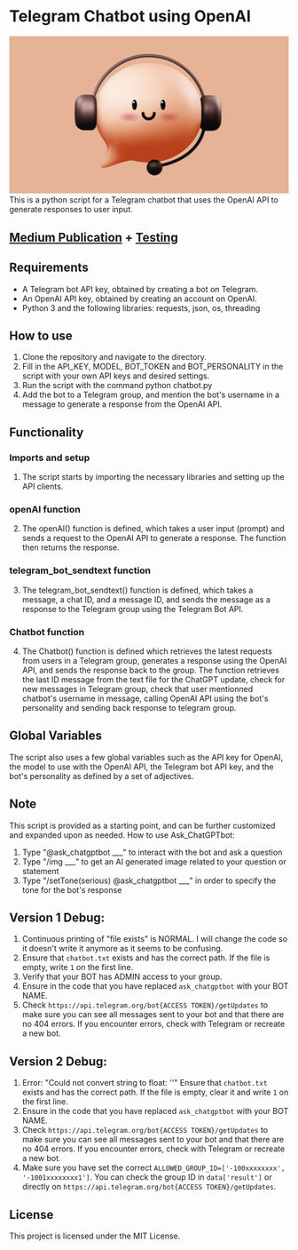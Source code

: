 # Telegram Chatbot using OpenAI
![AskGpt](https://github.com/Eloise1988/OPENAI/blob/main/PNG/askgpt.jpeg)
This is a python script for a Telegram chatbot that uses the OpenAI API to generate responses to user input.

## [Medium Publication](https://levelup.gitconnected.com/create-your-own-hilarious-chatgpt-bot-in-telegram-with-python-a-step-by-step-guide-466e8a510c0d) + [Testing](https://t.me/askchatgpt) 

## Requirements
* A Telegram bot API key, obtained by creating a bot on Telegram.
* An OpenAI API key, obtained by creating an account on OpenAI.
* Python 3 and the following libraries: requests, json, os, threading

## How to use
1. Clone the repository and navigate to the directory.
2. Fill in the API_KEY, MODEL, BOT_TOKEN and BOT_PERSONALITY in the script with your own API keys and desired settings.
3. Run the script with the command python chatbot.py
4. Add the bot to a Telegram group, and mention the bot's username in a message to generate a response from the OpenAI API.

## Functionality
### Imports and setup
1. The script starts by importing the necessary libraries and setting up the API clients.
### openAI function
2. The openAI() function is defined, which takes a user input (prompt) and sends a request to the OpenAI API to generate a response. The function then returns the response.
### telegram_bot_sendtext function
3. The telegram_bot_sendtext() function is defined, which takes a message, a chat ID, and a message ID, and sends the message as a response to the Telegram group using the Telegram Bot API.
### Chatbot function
4. The Chatbot() function is defined which retrieves the latest requests from users in a Telegram group, generates a response using the OpenAI API, and sends the response back to the group. The function retrieves the last ID message from the text file for the ChatGPT update, check for new messages in Telegram group, check that user mentionned chatbot's username in message, calling OpenAI API using the bot's personality and sending back response to telegram group.

## Global Variables
The script also uses a few global variables such as the API key for OpenAI, the model to use with the OpenAI API, the Telegram bot API key, and the bot's personality as defined by a set of adjectives.

## Note
This script is provided as a starting point, and can be further customized and expanded upon as needed.
How to use Ask_ChatGPTbot:

1. Type "@ask_chatgptbot ___" to interact with the bot and ask a question
2. Type "/img ___" to get an AI generated image related to your question or statement
3. Type "/setTone(serious) @ask_chatgptbot ___" in order to specify the tone for the bot's response


## Version 1 Debug:
1. Continuous printing of "file exists" is NORMAL. I will change the code so it doesn't write it anymore as it seems to be confusing.
2. Ensure that `chatbot.txt` exists and has the correct path. If the file is empty, write `1` on the first line.
3. Verify that your BOT has ADMIN access to your group.
4. Ensure in the code that you have replaced `ask_chatgptbot` with your BOT NAME.
5. Check `https://api.telegram.org/bot{ACCESS TOKEN}/getUpdates` to make sure you can see all messages sent to your bot and that there are no 404 errors. If you encounter errors, check with Telegram or recreate a new bot.

## Version 2 Debug:
1. Error: "Could not convert string to float: ''" Ensure that `chatbot.txt` exists and has the correct path. If the file is empty, clear it and write `1` on the first line.
2. Ensure in the code that you have replaced `ask_chatgptbot` with your BOT NAME.
3. Check `https://api.telegram.org/bot{ACCESS TOKEN}/getUpdates` to make sure you can see all messages sent to your bot and that there are no 404 errors. If you encounter errors, check with Telegram or recreate a new bot.
4. Make sure you have set the correct `ALLOWED_GROUP_ID=['-100xxxxxxxx', '-1001xxxxxxxx1']`. You can check the group ID in `data['result']` or directly on `https://api.telegram.org/bot{ACCESS TOKEN}/getUpdates`.

## License
This project is licensed under the MIT License.



